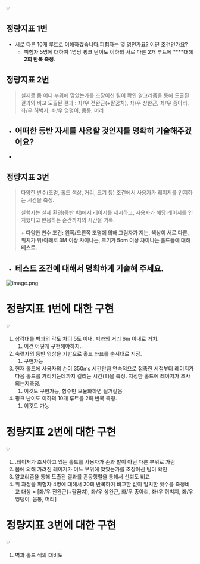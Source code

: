 <aside>
💡

# 정량지표 1번

- 서로 다른 10개 루트로 이해하겠습니다.피험자는 몇 명인가요? 어떤 조건인가요?
    - 피험자 5명에 대하여 1명당 핑크 난이도 이하의 서로 다른 2개 루트에 ****대해 **2회 반복 측정**.

# 정량지표 2번

> 실제로 몸 어디 부위에 맞았는가를 조장이신 팀이 확인
알고리즘을 통해 도출된 결과와 비교
도출된 결과 : 좌/우 전완근(+팔꿈치), 좌/우 상완근, 좌/우 종아리, 좌/우 허벅지, 좌/우 엉덩이, 몸통, 머리
> 
- 어떠한 등반 자세를 사용할 것인지를 명확히 기술해주겠어요?
    - 
- 

# 정량지표 3번

> 다양한 변수(조명, 홀드 색상, 거리, 크기 등) 조건에서 사용자가 레이저를 인지하는 시간을 측정.
> 
> 
> 실험자는 실제 환경(등반 벽)에서 레이저를 제시하고, 사용자가 해당 레이저를 인지했다고 반응하는 순간까지의 시간을 기록.
> 
> **+ 다양한 변수 조건: 왼쪽/오른쪽 조명에 의해 그림자가 지는, 색상이 서로 다른, 위치가 위/아래로 3M 이상 차이나는, 크기가 5cm 이상 차이나는 홀드들에 대해 테스트.**
> 
- 테스트 조건에 대해서 명확하게 기술해 주세요.
    - 
</aside>

![image.png](attachment:5da1bf54-4de1-4b15-be3b-0f99940c7faa:image.png)

# 정량지표 1번에 대한 구현

<aside>
💡

1. 삼각대를 벽과의 각도 차이 5도 이내, 벽과의 거리 6m 이내로 거치.
    1. 이건 어떻게 구현해야하지..
2.  숙련자의 등반 영상을 기반으로 홀드 좌표를 순서대로 저장.
    1. 구현가능
3. 현재 홀드에 사용자의 손이 350ms 시간만큼 연속적으로 접촉한 시점부터 레이저가다음 홀드를 가리키는데까지 걸리는 시간(T)을 측정. 지정한 홀드에 레이저가 조사되는지측정.
    1. 이것도 구현가능, 함수만 모듈화하면 될거같음
4. 핑크 난이도 이하의 10개 루트를 2회 반복 측정.
    1. 이것도 가능
</aside>

# 정량지표 2번에 대한 구현

<aside>
💡

1. .레이저가 조사하고 있는 홀드를 사용자가 손과 발이 아닌 다른 부위로 가림
2. 몸에 의해 가려진 레이저가 어느 부위에 맞았는가를 조장이신 팀이 확인
3. 알고리즘을 통해 도출된 결과를 혼동행렬을 통해서 신뢰도 비교
4. 위 과정을 피험자 4명에 대해서 20회 반복하여 비교한 값이 일치한 횟수를 측정비교 대상 = [좌/우 전완근(+팔꿈치), 좌/우 상완근, 좌/우 종아리, 좌/우 허벅지, 좌/우 엉덩이, 몸통, 머리]
</aside>

# 정량지표 3번에 대한 구현

<aside>
💡

1. 벽과 홀드 색의 대비도 
</aside>
